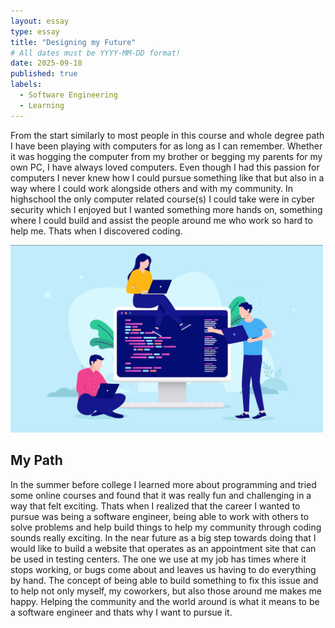 ```yaml
---
layout: essay
type: essay
title: "Designing my Future"
# All dates must be YYYY-MM-DD format!
date: 2025-09-18
published: true
labels:
  - Software Engineering
  - Learning
---
```





  From the start similarly to most people in this course and whole degree path I have been playing with computers for as long as I can remember. Whether it was hogging the computer from my brother or begging my parents for my own PC, I have always loved computers. Even though I had this passion for computers I never knew how I could pursue something like that but also in a way where I could work alongside others and with my community. In highschool the only computer related course(s) I could take were in cyber security which I enjoyed but I wanted something more hands on, something where I could build and assist the people around me who work so hard to help me. Thats when I discovered coding.

<div class="text-center">
  <img width="500px" class="rounded mx-auto d-block" src ="./img/Screenshot 2025-09-18 195710.png">
</div>

 ## My Path
 
  In the summer before college I learned more about programming and tried some online courses and found that it was really fun and challenging in a way that felt exciting. Thats when I realized that the career I wanted to pursue was being a software engineer, being able to work with others to solve problems and help build things to help my community through coding sounds really exciting. In the near future as a big step towards doing that I would like to build a website that operates as an appointment site that can be used in testing centers. The one we use at my job has times where it stops working, or bugs come about and leaves us having to do everything by hand. The concept of being able to build something to fix this issue and to help not only myself, my coworkers, but also those around me makes me happy. Helping the community and the world around is what it means to be a software engineer and thats why I want to pursue it.
